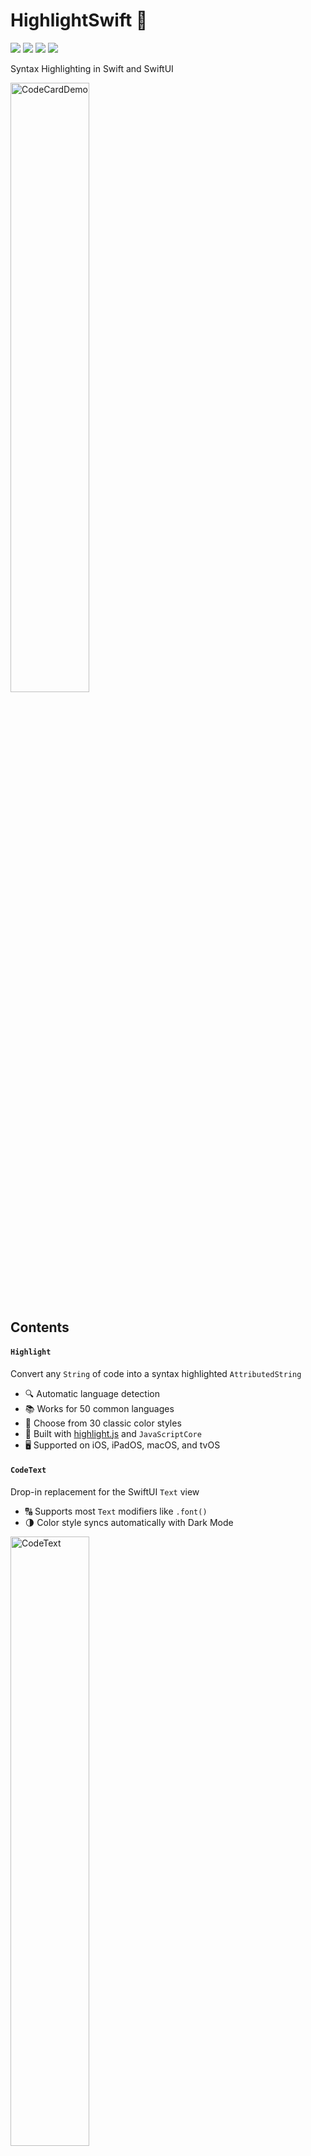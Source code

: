 # HighlightSwift 🎨

![](https://img.shields.io/github/v/release/appstefan/highlightswift)
![](https://img.shields.io/github/license/appstefan/highlightswift)
[![](https://img.shields.io/endpoint?url=https%3A%2F%2Fswiftpackageindex.com%2Fapi%2Fpackages%2Fappstefan%2FHighlightSwift%2Fbadge%3Ftype%3Dswift-versions)](https://swiftpackageindex.com/appstefan/HighlightSwift)
[![](https://img.shields.io/endpoint?url=https%3A%2F%2Fswiftpackageindex.com%2Fapi%2Fpackages%2Fappstefan%2FHighlightSwift%2Fbadge%3Ftype%3Dplatforms)](https://swiftpackageindex.com/appstefan/HighlightSwift)

Syntax Highlighting in Swift and SwiftUI

<picture>
  <source media="(prefers-color-scheme: dark)" srcset="https://github.com/appstefan/HighlightSwift/assets/6455394/892a5be0-146e-4cb8-90ca-559c2c67452c">
  <source media="(prefers-color-scheme: light)" srcset="https://github.com/appstefan/HighlightSwift/assets/6455394/c8b3f63f-4831-4117-b302-37623e44be99">
  <img alt="CodeCardDemo" src="https://github.com/appstefan/HighlightSwift/assets/6455394/c8b3f63f-4831-4117-b302-37623e44be99" width=50% height=50%>
</picture>

## Contents

#### `Highlight`
Convert any `String` of code into a syntax highlighted `AttributedString`
* 🔍 Automatic language detection
* 📚 Works for 50 common languages
* 🌈 Choose from 30 classic color styles
* 🧰 Built with [highlight.js](https://github.com/highlightjs/highlight.js) and `JavaScriptCore`
* 🖥️ Supported on iOS, iPadOS, macOS, and tvOS

#### `CodeText`
Drop-in replacement for the SwiftUI `Text` view
* 🔠 Supports most `Text` modifiers like `.font()`
* 🌗 Color style syncs automatically with Dark Mode

<picture>
  <source media="(prefers-color-scheme: dark)" srcset="https://github.com/appstefan/HighlightSwift/assets/6455394/5021a822-39f2-40bd-b1f8-2680c2382dd3">
  <source media="(prefers-color-scheme: light)" srcset="https://github.com/appstefan/HighlightSwift/assets/6455394/5ae80ec9-d121-4f20-9cad-1ee3427e8052">
  <img alt="CodeText" src="https://github.com/appstefan/HighlightSwift/assets/6455394/5ae80ec9-d121-4f20-9cad-1ee3427e8052" width=50% height=50%>
</picture>

#### `CodeCard`
Simple iOS card view built with the `CodeText` view
* 💬 Displays the detected language
* 👆 Tap for style controls, double tap to reset

<picture>
  <source media="(prefers-color-scheme: dark)" srcset="https://github.com/appstefan/HighlightSwift/assets/6455394/c785af2a-f6e4-4589-ae4d-34c4feaa8644">
  <source media="(prefers-color-scheme: light)" srcset="https://github.com/appstefan/HighlightSwift/assets/6455394/70dc2a01-1cf1-4378-9c88-49247e92e276">
  <img alt="CodeCard" src="https://github.com/appstefan/HighlightSwift/assets/6455394/70dc2a01-1cf1-4378-9c88-49247e92e276" width=50% height=50%>
</picture>

## How to use
### `Highlight`

Convert a `String` of code into a syntax highlighted `AttributedString`:
```swift
let text: String = """
def factorial(n):
    if n == 0:
        return 1
    else:
        return n * factorial(n - 1)
"""
    
let result = try await Highlight.code(text)
let attributedText: AttributedString = result.text
```

The result also includes the detected language and other details:
```swift
let illegal: Bool = result.illegal
let language: String = result.language
let relevance: Int32 = result.relevance
let languageName: String = result.languageName
let backgroundColor: Color = result.backgroundColor
```

Use the `language:` parameter to skip automatic detection:
```swift
let highlightResult = try await Highlight.code(text, language: "swift")
```

Use the `style:` parameter to set the highlight style and color scheme:
```swift
let highlightResult = try await Highlight.code(text, style: .dark(.solarFlare))
```
##
### `CodeText`
Create a `CodeText` view with a `String` of code:
```swift
let text: String = """
def factorial(n):
    if n == 0:
        return 1
    else:
        return n * factorial(n - 1)
"""

var body: some View {
    CodeText(text)
}
```

Most `Text` modifiers like `.font()` work as normal, just the font design and width cannot be changed:
```swift
CodeText(text)
    .font(.system(.callout, weight: .semibold))
```

Use the `style:` parameter to adjust the appearance:
```swift
CodeText(text, style: .atomOne)
    .font(.body)
```

The result callback includes the detected language, background color and other details:
```swift
CodeText(text) { result in
    let illegal: Bool = result.illegal
    let language: String = result.language
    let relevance: Int32 = result.relevance
    let languageName: String = result.languageName
    let attributedText: AttributedString = result.text
    let backgroundColor: Color = result.backgroundColor
}
```

##
### `CodeCard`

Create a `CodeCard` with a `String` of code:
```swift
let text: String = """
def factorial(n):
    if n == 0:
        return 1
    else:
        return n * factorial(n - 1)
"""

var body: some View {
    CodeCard(text)
}
```

Use the `style:` and `textStyle:` parameters to adjust the initial appearance:
```swift
CodeCard(text, style: .paraiso, textStyle: .caption)
```

## Installation

### Project

1. In Xcode, go to `File` > `Add packages...`
2. Enter `https://github.com/appstefan/highlightswift` in the field and click `Add Package`

### Package

In `Package.swift` add this repository as a dependency:
```swift
dependencies: [
    .package(url: "https://github.com/appstefan/highlightswift.git", from: "1.0.0")
],
targets: [
    .target(
        name: "YourPackageName",
        dependencies: ["HighlightSwift"]
    )
]
```

## Author

Stefan, thrower_ranges.0d@icloud.com

## License

HighlightSwift is available under the MIT license. See the [LICENSE.md](/LICENSE.md) file.

Highlight.js is available under the BSD license. See the [LICENSE.md](/Sources/HighlightSwift/HighlightJS/LICENSE.md) file.
